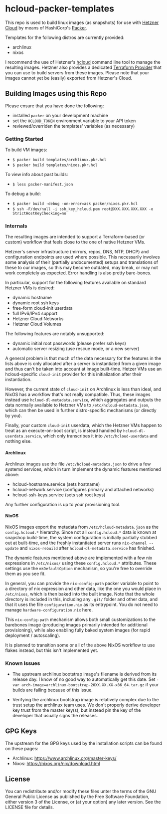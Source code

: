 # hcloud-packer-templates

This repo is used to build linux images (as snapshots) for use with
[Hetzner Cloud](https://www.hetzner.de/cloud) by means of HashiCorp's
[Packer](https://packer.io/).

Templates for the following distros are currently provided:

  - archlinux
  - nixos

I recommend the use of Hetzner's
[hcloud](https://github.com/hetznercloud/cli/tree/master/cli) command
line tool to manage the resulting images. Hetzner also provides a dedicated
[Terraform Provider](https://www.terraform.io/docs/providers/hcloud/index.html)
that you can use to build servers from these images. Please note that
your images cannot yet be (easily) exported from Hetzner's Cloud.

## Building Images using this Repo

Please ensure that you have done the following:

  - installed `packer` on your development machine
  - set the `HCLOUD_TOKEN` environment variable to your API token
  - reviewed/overriden the templates' variables (as necessary)

### Getting Started

To build VM images:

  - `$ packer build templates/archlinux.pkr.hcl`
  - `$ packer build templates/nixos.pkr.hcl`

To view info about past builds:

  - `$ less packer-manifest.json`

To debug a build:

  - `$ packer build -debug -on-error=ask packer/nixos.pkr.hcl`
  - `$ ssh -F/dev/null -i ssh_key_hcloud.pem root@XXX.XXX.XXX.XXX -o StrictHostKeyChecking=no`

### Internals

The resulting images are intended to support a Terraform-based (or
custom) workflow that feels close to the one of native Hetzner VMs.

Hetzner's server infrastructure (mirrors, repos, DNS, NTP, DHCP) and
configuration endpoints are used where possible.  This necessarily
involves some analysis of their (partially undocumented) setups and
translations of these to our images, so this may become outdated, may
break, or may not work completely as expected. Error handling is also
pretty bare-bones.

In particular, support for the following features available on
standard Hetzner VMs is desired:

  - dynamic hostname
  - dynamic root ssh keys
  - free-form cloud-init userdata
  - full IPv6/IPv4 support
  - Hetzner Cloud Networks
  - Hetzner Cloud Volumes

The following features are notably unsupported:

  - dynamic initial root passwords (please prefer ssh keys)
  - automatic server resizing (use rescue mode, or a new server)

A general problem is that much of the data necessary for the features
in the lists above is only allocated after a server is instantiated
from a given image and thus can't be taken into account at image
built-time. Hetzer VMs use an hcloud-specific `cloud-init` provider
for this initialization after their instantiation.

However, the current state of `cloud-init` on Archlinux is less than
ideal, and NixOS has a workflow that's not really compatible. Thus,
these images instead use `hcloud-dl-metadata.service`, which
aggregates and outputs the data normally available to Hetzner VMs to
`/etc/hcloud-metadata.json`, which can then be used in further
distro-specific mechanisms (or directly by you).

Finally, your custom `cloud-init` userdata, which the Hetzner VMs
happen to treat as an execute-on-boot script, is instead handled by
`hcloud-dl-userdata.service`, which only transcribes it into
`/etc/hcloud-userdata` and nothing else.

#### Archlinux

Archlinux images use the file `/etc/hcloud-metadata.json` to drive a
few systemd services, which in turn implement the dynamic features
mentioned above:

  - hcloud-hostname.service (sets hostname)
  - hcloud-network.service (configures primary and attached networks)
  - hcloud-ssh-keys.service (sets ssh root keys)
  
Any further configuration is up to your provisioning tool.

#### NixOS

NixOS images export the metadata from `/etc/hcloud-metadata.json` as
the `config.hcloud.*` hierarchy. Since not all `config.hcloud.*` data
is known at snapshop build-time, the system configuration is initially
partially stubbed out at built-time, and the freshly instantiated
server runs `nix-channel --update` and `nixos-rebuild` after
`hcloud-dl-metadata.service` has finished.

The dynamic features mentioned above are implemented with a few nix
expressions in `/etc/nixos/` using these `config.hcloud.*`
attributes. These settings use the `mkDefaultOption` mechanism, so
you're free to override them as you see fit.

In general, you can provide the `nix-config-path` packer variable to
point to a directory of nix expression and other data, like the one
you would place in `/etc/nixos`, which is then baked into the built
image. Note that the whole directory is included in this, including
any `.git/` folder and other data, and that it uses the file
`configuration.nix` as its entrypoint. You do not need to manage
`hardware-configuration.nix` here.

This `nix-config-path` mechanism allows both small customizations to
the barebones image (producing images primarily intended for
additional provisioning), while also enabling fully baked system
images (for rapid deployment / autoscaling).

It is planned to transition some or all of the above NixOS workflow
to use flakes instead, but this isn't implemented yet.

### Known Issues

- The upstream archlinux bootstrap image's filename is derived from
  its release day. I know of no good way to automatically get this
  date. Set `-var arch-image=archlinux-bootstrap-20XX.XX.XX-x86_64.tar.gz`
  if your builds are failing because of this issue.

- Verifying the archlinux bootstrap image is relatively complex due to
  the trust setup the archlinux team uses. We don't properly derive
  developer key trust from the master key(s), but instead pin the key of
  the developer that usually signs the releases.

## GPG Keys

The upstream for the GPG keys used by the installation scripts can be
found on these pages:

  - Archlinux: https://www.archlinux.org/master-keys/
  - Nixos: https://nixos.org/nix/download.html

## License

You can redistribute and/or modify these files unter the terms of the
GNU General Public License as published by the Free Software
Foundation, either version 3 of the License, or (at your option) any
later version. See the LICENSE file for details.
